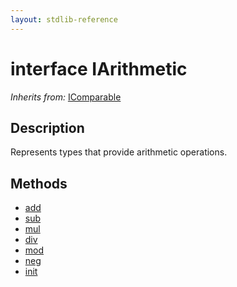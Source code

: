 ```yaml
---
layout: stdlib-reference
---
```


# interface IArithmetic

*Inherits from:* [IComparable](../icomparable-01/index)

## Description

Represents types that provide arithmetic operations.


## Methods

* [add](add)
* [sub](sub)
* [mul](mul)
* [div](div)
* [mod](mod)
* [neg](neg)
* [init](init)


<!-- RTD-TOC-START
```{toctree}
:titlesonly:
:hidden:

add <add>
div <div>
init <init>
mod <mod>
mul <mul>
neg <neg>
sub <sub>
```
RTD-TOC-END -->
